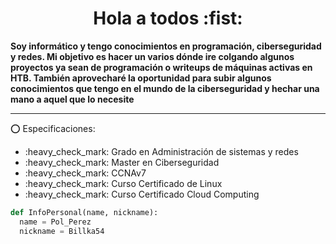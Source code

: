 # 

<h1 align="center"> Hola a todos :fist: </h1>
<b>Soy informático y tengo conocimientos en programación, ciberseguridad y redes. Mi objetivo es hacer un varios dónde ire colgando algunos proyectos
ya sean de programación o writeups de máquinas activas en HTB. También aprovecharé la oportunidad para subir algunos conocimientos que tengo en el mundo de la 
ciberseguridad y hechar una mano a aquel que lo necesite</b>

------------------------------

:o: Especificaciones:
<ul> 
  <li>:heavy_check_mark: Grado en Administración de sistemas y redes</li>
  <li>:heavy_check_mark: Master en Ciberseguridad</li>
  <li>:heavy_check_mark: CCNAv7</li>
  <li>:heavy_check_mark: Curso Certificado de Linux</li>
  <li>:heavy_check_mark: Curso Certificado Cloud Computing</li>
</ul>

```python
def InfoPersonal(name, nickname):
  name = Pol_Perez
  nickname = Billka54
  

